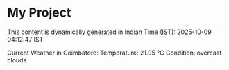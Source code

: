 # My Project

This content is dynamically generated in Indian Time (IST): 2025-10-09 04:12:47 IST


Current Weather in Coimbatore:
Temperature: 21.95 °C
Condition: overcast clouds

